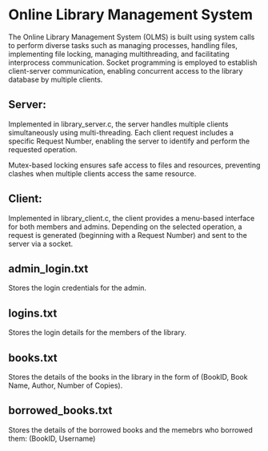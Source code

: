 # Online Library Management System

The Online Library Management System (OLMS) is built using system calls to perform diverse tasks such as managing processes, handling files, implementing file locking, managing multithreading, and facilitating interprocess communication. Socket programming is employed to establish client-server communication, enabling concurrent access to the library database by multiple clients.

## Server:

Implemented in library_server.c, the server handles multiple clients simultaneously using multi-threading. Each client request includes a specific Request Number, enabling the server to identify and perform the requested operation.

Mutex-based locking ensures safe access to files and resources, preventing clashes when multiple clients access the same resource.

## Client:

Implemented in library_client.c, the client provides a menu-based interface for both members and admins. Depending on the selected operation, a request is generated (beginning with a Request Number) and sent to the server via a socket.

## admin_login.txt

Stores the login credentials for the admin.

## logins.txt

Stores the login details for the members of the library.

## books.txt

Stores the details of the books in the library in the form of (BookID, Book Name, Author, Number of Copies).

## borrowed_books.txt

Stores the details of the borrowed books and the memebrs who borrowed them: (BookID, Username)

